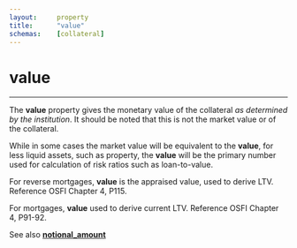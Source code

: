 ```yaml
---
layout:		property
title:		"value"
schemas:	[collateral]
---
```


# value

---

The **value** property gives the monetary value of the collateral *as determined by the institution*. It should be noted that this is not the market value or of the collateral.

While in some cases the market value will be equivalent to the **value**, for less liquid assets, such as property, the **value** will be the primary number used for calculation of risk ratios such as loan-to-value.

For reverse mortgages, **value** is the appraised value, used to derive LTV.  Reference OSFI Chapter 4, P115.  

For mortgages, **value** used to derive current LTV.  Reference OSFI Chapter 4, P91-92.

See also [**notional_amount**](https://github.com/suadelabs/fire/blob/master/documentation/properties/notional_amount.md)
